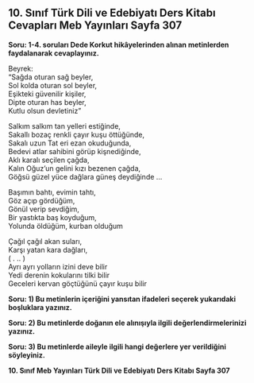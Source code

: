 ## 10. Sınıf Türk Dili ve Edebiyatı Ders Kitabı Cevapları Meb Yayınları Sayfa 307

**Soru: 1-4. soruları Dede Korkut hikâyelerinden alınan metinlerden faydalanarak cevaplayınız.**

Beyrek:  
 “Sağda oturan sağ beyler,  
 Sol kolda oturan sol beyler,  
 Eşikteki güvenilir kişiler,  
 Dipte oturan has beyler,  
 Kutlu olsun devletiniz”

Salkım salkım tan yelleri estiğinde,  
 Sakallı bozaç renkli çayır kuşu öttüğünde,  
 Sakalı uzun Tat eri ezan okuduğunda,  
 Bedevi atlar sahibini görüp kişnediğinde,  
 Aklı karalı seçilen çağda,  
 Kalın Oğuz’un gelini kızı bezenen çağda,  
 Göğsü güzel yüce dağlara güneş deydiğinde …

Başımın bahtı, evimin tahtı,  
 Göz açıp gördüğüm,  
 Gönül verip sevdiğim,  
 Bir yastıkta baş koyduğum,  
 Yolunda öldüğüm, kurban olduğum

Çağıl çağıl akan suları,  
 Karşı yatan kara dağları,  
 ( . .. )  
 Ayrı ayrı yolların izini deve bilir  
 Yedi derenin kokularını tilki bilir  
 Geceleri kervan göçtüğünü çayır kuşu bilir

**Soru: 1) Bu metinlerin içeriğini yansıtan ifadeleri seçerek yukarıdaki boşluklara yazınız.**

**Soru: 2) Bu metinlerde doğanın ele alınışıyla ilgili değerlendirmelerinizi yazınız.**

**Soru: 3) Bu metinlerde aileyle ilgili hangi değerlere yer verildiğini söyleyiniz.**

**10. Sınıf Meb Yayınları Türk Dili ve Edebiyatı Ders Kitabı Sayfa 307**